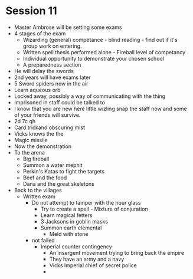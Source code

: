 # Session 11
 - Master Ambrose will be setting some exams
 - 4 stages of the exam
   - Wizarding (general) competance - blind reading - find out if it's group work on entering.
   - Written spell thesis performed alone - Fireball level of competancy
   - Individual opportunity to demonstrate your chosen school
   - A preparedness section
 - He will delay the swords
 - 2nd years will have exams later
 - 5 Sword spiders now in the air
 - Learn aqueous orb
 - Locked away, possibly a way of communicating with the thing
 - Imprisoned in staff could be talked to
 - I know that you are new here little wizling snap the staff now and some of your friends will survive.
 - 2d 7c qh
 - Card trickand obscuring mist
 - Vicks knows the the 
 - Magic missile 
 - Now the demonstration
 - To the arena
   - Big fireball
   - Summon a water mephit
   - Perkin's Katas to fight the targets
   - Beef and the food
   - Dana and the great skeletons
 - Back to the villages
   - Written exam
     - Do not attempt to tamper with the hour glass
       - Try to create a spell - Mixture of conjuration
       - Learn magical fetters
       - 3 Jacksons in goblin masks
       - Summon earth elemental
         - Meld with stone
     - not failed
       - Imperial counter contingency
         - An insergent movement trying to bring back the empire
         - They have an army and a navy
         - Vicks Imperial chief of secret police
         - 